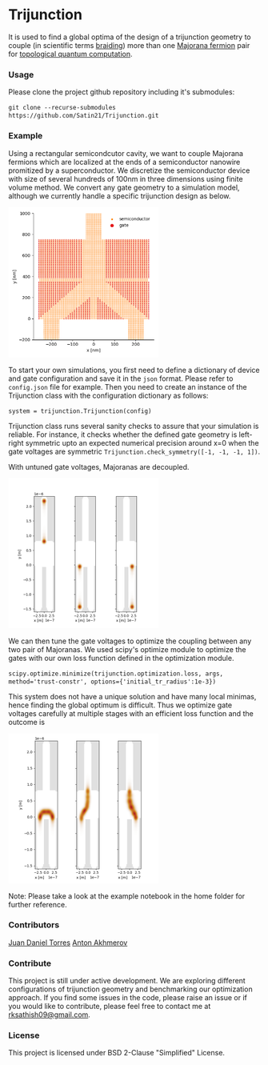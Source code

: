 # Trijunction
It is used to find a global optima of the design of a trijunction geometry to couple (in scientific terms [braiding](https://medium.com/swlh/topological-quantum-computing-5b7bdc93d93f#0fa4)) more than one [Majorana fermion](https://medium.com/swlh/topological-quantum-computing-5b7bdc93d93f#58c0) pair  for [topological quantum computation](https://medium.com/swlh/topological-quantum-computing-5b7bdc93d93f#60da).

### Usage
Please clone the project github repository including it's submodules:
```
git clone --recurse-submodules https://github.com/Satin21/Trijunction.git
```

### Example
Using a rectangular semicondcutor cavity, we want to couple Majorana fermions which are localized at the ends of a semiconductor nanowire promitized by a superconductor. We discretize the semiconductor device with size of several hundreds of 100nm in three dimensions using finite volume method. We convert any gate geometry to a simulation model, although we currently handle a specific trijunction design as below.

<img src="figures/trijunction.png" alt="trijunction" width="300"/>
<!-- ![trijunction](figures/trijunction.png) -->

To start your own simulations, you first need to define a dictionary of device and gate configuration and save it in the `json` format. Please refer to `config.json` file for example. Then you need to create an instance of the Trijunction class with the configuration dictionary as follows:
```
system = trijunction.Trijunction(config)
```

Trijunction class runs several sanity checks to assure that your simulation is reliable. For instance, it checks whether the defined gate geometry is left-right symmetric upto an expected numerical precision around x=0 when the gate voltages are symmetric `Trijunction.check_symmetry([-1, -1, -1, 1])`.

With untuned gate voltages, Majoranas are decoupled.

<img src="figures/decoupled_wavefunctions.png" alt="Decoupled Majoranas" width="300"/>
<!-- ![Decoupled Majoranas](figures/decoupled_wavefunctions.png) -->

We can then tune the gate voltages to optimize the coupling between any two pair of Majoranas. We used scipy's optimize module to optimize the gates with our own loss function defined in the optimization module.

```
scipy.optimize.minimize(trijunction.optimization.loss, args, method='trust-constr', options={'initial_tr_radius':1e-3})
```

This system does not have a unique solution and have many local minimas, hence finding the global optimum is difficult. Thus we optimize gate voltages carefully at multiple stages with an efficient loss function and the outcome is

<!-- ![Coupled Majoranas](figures/coupled_wavefunctions.png) -->
<img src="figures/coupled_wavefunctions.png" alt="Coupled Majoranas" width="300"/>

Note: Please take a look at the example notebook in the home folder for further reference.

### Contributors
[Juan Daniel Torres](https://quantumtinkerer.tudelft.nl/members/juan-daniel/) 
[Anton Akhmerov](https://antonakhmerov.org/)

### Contribute
This project is still under active development. We are exploring different configurations of trijunction geometry and benchmarking our optimization approach. If you find some issues in the code, please raise an issue or if you would like to contribute, please feel free to contact me at rksathish09@gmail.com.

### License
This project is licensed under BSD 2-Clause "Simplified" License.














